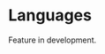 # Languages

Feature in development.

<!-- ::: warning
This feature is subject to heavy change in a near future.
:::

Admin GUI supports multiple languages:

- English
- French

By default, the language used is the one of the browser. You can change it by clicking on the language name in the top right corner of the screen.

![Buttons to switch languages](../assets/images/language.png)

::: info
If you want a language to be added, please open an issue on [GitHub](https://github.com/aneoconsulting/ArmoniK.Admin.GUI/issues).
::: -->
